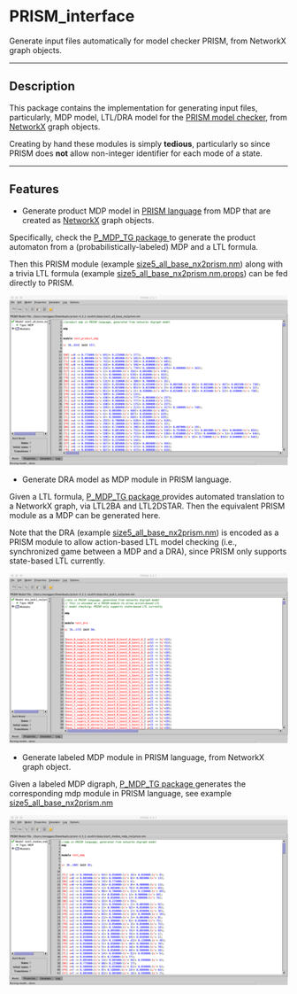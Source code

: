 PRISM_interface
========

Generate input files automatically for model checker PRISM, from NetworkX graph objects.

-----
Description
-----
This package contains the implementation for generating input files, particularly, MDP model, LTL/DRA model for the [PRISM model checker](http://www.prismmodelchecker.org), from [NetworkX](https://networkx.github.io) graph objects.

Creating by hand these modules is simply **tedious**, particularly so since PRISM does **not** allow non-integer identifier for each mode of a state. 




-----
Features
-----
* Generate product MDP model in [PRISM language](http://www.prismmodelchecker.org/manual/ThePRISMLanguage/Example1) from MDP that are created as [NetworkX](https://networkx.github.io) graph objects.

 Specifically, check the [P_MDP_TG package ](https://github.com/MengGuo/P_MDP_TG/tree/master/pickle_for_prism) to generate the product automaton from a (probabilistically-labeled) MDP and a LTL formula.

 Then this PRISM module (example [size5_all_base_nx2prism.nm](https://github.com/MengGuo/PRISM_interface/blob/master/data/size5_all_base_nx2prism.nm)) along with a trivia LTL formula (example [size5_all_base_nx2prism.nm.props](https://github.com/MengGuo/PRISM_interface/blob/master/data/size5_all_base_nx2prism.nm.props)) can be fed directly to PRISM.

<p align="center">  
  <img src="https://github.com/MengGuo/PRISM_interface/blob/master/data/prism_prod_mdp.png" width="700"/>
</p>

* Generate DRA model as MDP module in PRISM language.

 Given a LTL formula, [P_MDP_TG package ](https://github.com/MengGuo/P_MDP_TG) provides automated translation to a NetworkX graph, via LTL2BA and LTL2DSTAR. Then the equivalent PRISM module as a MDP can be generated here.

 Note that the DRA (example [size5_all_base_nx2prism.nm](https://github.com/MengGuo/PRISM_interface/blob/master/data/dra_all_base_nx2prism.nm)) is encoded as a PRISM module to allow action-based LTL model checking (i.e., synchronized game between a MDP and a DRA), since PRISM only supports state-based LTL currently. 


<p align="center">  
  <img src="https://github.com/MengGuo/PRISM_interface/blob/master/data/prism_dra.png" width="700"/>
</p>

* Generate labeled MDP module in PRISM language, from NetworkX graph object.

 Given a labeled MDP digraph, [P_MDP_TG package ](https://github.com/MengGuo/P_MDP_TG/tree/master/pickle_for_prism) generates the corresponding mdp module in PRISM language, see example [size5_all_base_nx2prism.nm](https://github.com/MengGuo/PRISM_interface/blob/master/data/size5_motion_mdp_nx2prism.nm)

<p align="center">  
  <img src="https://github.com/MengGuo/PRISM_interface/blob/master/data/prism_mdp.png" width="700"/>
</p>